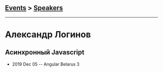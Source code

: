 ## [Events](../README.md) > [Speakers](../speakers.md)
---

# Александр Логинов

## Асинхронный Javascript
- 2019 Dec 05 -- Angular Belarus 3    
